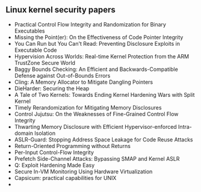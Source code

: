 <h2>  Linux kernel security papers </h2>

<ul>

 <li><a target="_blank" href="https://github.com/manjunath5496/Linux-kernel-security-papers/blob/master/lse(1).pdf" style="text-decoration:none;">Practical Control Flow Integrity and Randomization for Binary Executables</a></li>


 <li><a target="_blank" href="https://github.com/manjunath5496/Linux-kernel-security-papers/blob/master/lse(2).pdf" style="text-decoration:none;">Missing the Point(er):
On the Effectiveness of Code Pointer Integrity </a></li>

<li><a target="_blank" href="https://github.com/manjunath5496/Linux-kernel-security-papers/blob/master/lse(3).pdf" style="text-decoration:none;">You Can Run but You Can't Read:
Preventing Disclosure Exploits in Executable Code</a></li>
 <li><a target="_blank" href="https://github.com/manjunath5496/Linux-kernel-security-papers/blob/master/lse(4).pdf" style="text-decoration:none;">Hypervision Across Worlds: Real-time Kernel Protection from the ARM TrustZone Secure World</a></li>                              
<li><a target="_blank" href="https://github.com/manjunath5496/Linux-kernel-security-papers/blob/master/lse(5).pdf" style="text-decoration:none;">Baggy Bounds Checking: An Efficient and Backwards-Compatible Defense against Out-of-Bounds Errors</a></li>
<li><a target="_blank" href="https://github.com/manjunath5496/Linux-kernel-security-papers/blob/master/lse(6).pdf" style="text-decoration:none;">Cling: A Memory Allocator to Mitigate Dangling Pointers</a></li>
 <li><a target="_blank" href="https://github.com/manjunath5496/Linux-kernel-security-papers/blob/master/lse(7).pdf" style="text-decoration:none;">DieHarder: Securing the Heap</a></li>

 <li><a target="_blank" href="https://github.com/manjunath5496/Linux-kernel-security-papers/blob/master/lse(8).pdf" style="text-decoration:none;"> A Tale of Two Kernels:
Towards Ending Kernel Hardening Wars with Split Kernel</a></li>
   <li><a target="_blank" href="https://github.com/manjunath5496/Linux-kernel-security-papers/blob/master/lse(9).pdf" style="text-decoration:none;">Timely Rerandomization for Mitigating Memory Disclosures</a></li>
  
   
 <li><a target="_blank" href="https://github.com/manjunath5496/Linux-kernel-security-papers/blob/master/lse(10).pdf" style="text-decoration:none;">Control Jujutsu:
On the Weaknesses of Fine-Grained Control Flow Integrity </a></li>                              
<li><a target="_blank" href="https://github.com/manjunath5496/Linux-kernel-security-papers/blob/master/lse(11).pdf" style="text-decoration:none;">Thwarting Memory Disclosure with Efficient Hypervisor-enforced Intra-domain Isolation</a></li>
<li><a target="_blank" href="https://github.com/manjunath5496/Linux-kernel-security-papers/blob/master/lse(12).pdf" style="text-decoration:none;">ASLR-Guard:
Stopping Address Space Leakage for Code Reuse Attacks</a></li>
<li><a target="_blank" href="https://github.com/manjunath5496/Linux-kernel-security-papers/blob/master/lse(13).pdf" style="text-decoration:none;">Return-Oriented Programming without Returns</a></li>

<li><a target="_blank" href="https://github.com/manjunath5496/Linux-kernel-security-papers/blob/master/lse(14).pdf" style="text-decoration:none;">Per-Input Control-Flow Integrity</a></li>
                              
<li><a target="_blank" href="https://github.com/manjunath5496/Linux-kernel-security-papers/blob/master/lse(15).pdf" style="text-decoration:none;">Prefetch Side-Channel Attacks:
Bypassing SMAP and Kernel ASLR</a></li>

<li><a target="_blank" href="https://github.com/manjunath5496/Linux-kernel-security-papers/blob/master/lse(16).pdf" style="text-decoration:none;">Q: Exploit Hardening Made Easy</a></li>

  <li><a target="_blank" href="https://github.com/manjunath5496/Linux-kernel-security-papers/blob/master/lse(17).pdf" style="text-decoration:none;">Secure In-VM Monitoring Using Hardware Virtualization</a></li>   
  
<li><a target="_blank" href="https://github.com/manjunath5496/Linux-kernel-security-papers/blob/master/lse(18).pdf" style="text-decoration:none;">Capsicum: practical capabilities for UNIX</a></li> 

  
<li>
